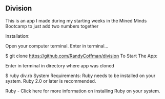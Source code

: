 ## Division
This is an app I made during my starting weeks in the Mined Minds Bootcamp to just add two numbers together

Installation:

Open your computer terminal. Enter in terminal...

$ git clone https://github.com/RandyCoffman/division
To Start The App:

Enter in terminal in directory where app was cloned

$ ruby div.rb
System Requirements:
Ruby needs to be installed on your system. Ruby 2.0 or later is recommended.

Ruby - Click here for more information on installing Ruby on your system.
